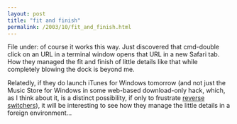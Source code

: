 ```yaml
---
layout: post
title: "fit and finish"
permalink: /2003/10/fit_and_finish.html
---
```


<p>File under:  of course it works this way.  Just discovered that cmd-double click on an URL in a terminal window opens that URL in a new Safari tab.  How they managed the fit and finish of little details like that while completely blowing the dock is beyond me.  </p>

<p>Relatedly, if they do launch iTunes for Windows tomorrow (and not just the Music Store for Windows in some web-based download-only hack, which, as I think about it, is a distinct possibility, if only to frustrate <a href="http://sippey.typepad.com/filtered/2003/10/reverse_switchi.html">reverse switchers</a>), it will be interesting to see how they manage the little details in a foreign environment...</p>


